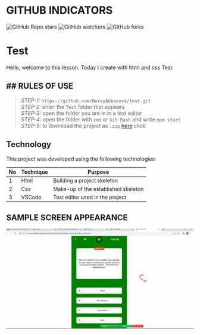 # GITHUB INDICATORS

![GitHub Repo stars](https://img.shields.io/github/stars/cavidsuleyman/SADE-HOM-PAGE?style=for-the-badge)
![GitHub watchers](https://img.shields.io/github/watchers/cavidsuleyman/SADE-HOM-PAGE?style=for-the-badge)
![GitHub forks](https://img.shields.io/github/forks/cavidsuleyman/SADE-HOM-PAGE?style=for-the-badge)

  # Test

Hello, welcome to this lesson. Today I create with html and css Test.
## ## RULES OF USE

> *STEP-1:* `https://github.com/NurayAbbasova/test.git` <br/>
> *STEP-2:*  enter the `Test` folder that appears <br/>
> *STEP-3:*  open the folder you are in in a text editor <br/>
> *STEP-4:*  open the folder with `cmd` or `Git Bash` and write `npm start` <br/>
> *STEP-5:*  to download the project as `.zip`  [here](https://github.com/NurayAbbasova/test/archive/refs/heads/master.zip) click <br/>


## Technology

This project was developed using the following technologies

| No | Technique | Purpose |
| - | ---------- | --------------------- |
| 1 | Html | Building a project skeleton |
| 2 | Css | Make-up of the established skeleton |
| 3 | VSCode | Text editor used in the project |


## SAMPLE SCREEN APPEARANCE

![There was a screenshot here](./screen.PNG)
